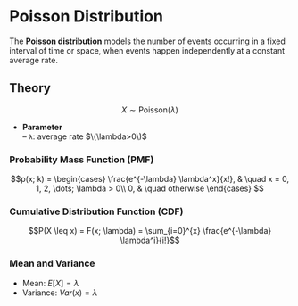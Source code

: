 # Poisson Distribution

The **Poisson distribution** models the number of events occurring in a fixed interval of time or space, when events happen independently at a constant average rate.

## Theory

$$X \sim \mathrm{Poisson}(\lambda)$$  

- **Parameter**  
 – `λ`: average rate $\(\lambda>0\)$

### Probability Mass Function (PMF)

$$p(x; k) =
    \begin{cases}
     \frac{e^{-\lambda} \lambda^x}{x!}, & \quad x = 0, 1, 2, \dots; \lambda > 0\\
     0, & \quad otherwise
    \end{cases}
$$


### Cumulative Distribution Function (CDF)

$$P(X \leq x) = F(x; \lambda) = \sum_{i=0}^{x} \frac{e^{-\lambda} \lambda^i}{i!}$$


### Mean and Variance

- Mean: $E[X] = \lambda$
- Variance: $Var(x) = \lambda$
